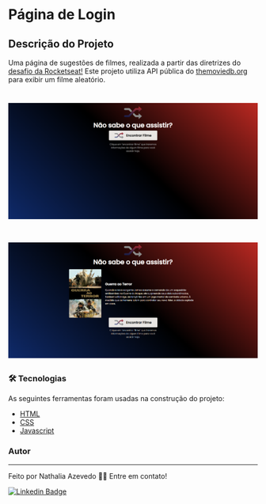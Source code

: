 # Página de Login

## Descrição do Projeto
<p align="left">Uma página de sugestões de filmes, realizada a partir das diretrizes do <a href="https://efficient-sloth-d85.notion.site/Desafio-Rocketflix-5ca1c56b5e52473eb12e8b2bc3ab1b8d#06e6ecb4212447c695dfbe7da61ec551">desafio da Rocketseat!</a> Este projeto utiliza API pública do <a href="https://www.themoviedb.org/">themoviedb.org</a> para exibir um filme aleatório.</p> 

<h1 align="center">
  <img alt="Rocketflix" src="./assets/captura8.PNG" />
</h1>

<h1 align="center">
  <img alt="Rocketflix" src="./assets/captura7.PNG" />
</h1>



### 🛠 Tecnologias

As seguintes ferramentas foram usadas na construção do projeto:

- [HTML](https://developer.mozilla.org/pt-BR/docs/Web/HTML)
- [CSS](https://developer.mozilla.org/pt-BR/docs/Web/CSS)
- [Javascript](https://developer.mozilla.org/pt-BR/docs/Web/JavaScript)

### Autor
---

Feito por Nathalia Azevedo 👋🏽 Entre em contato!

[![Linkedin Badge](https://img.shields.io/badge/-Nathalia-blue?style=flat-square&logo=Linkedin&logoColor=white&link=https://www.linkedin.com/in/tgmarinho/)](https://www.linkedin.com/in/azevedo-nathalia/)
